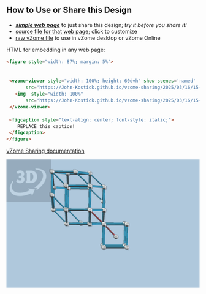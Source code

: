 
## How to Use or Share this Design

 - [***simple web page***](<https://John-Kostick.github.io/vzome-sharing/2025/03/16/15-22-05-Sqrt-phi-Cartesian/>) to just share this design; *try it before you share it!*
 - [source file for that web page](<https://github.com/John-Kostick/vzome-sharing/edit/main/2025/03/16/15-22-05-Sqrt-phi-Cartesian/index.md>); click to customize
 - [raw vZome file](<https://raw.githubusercontent.com/John-Kostick/vzome-sharing/main/2025/03/16/15-22-05-Sqrt-phi-Cartesian/Sqrt-phi-Cartesian.vZome>) to use in vZome desktop or vZome Online
 
 HTML for embedding in any web page:
 ```html
<figure style="width: 87%; margin: 5%">
  
  
  <vzome-viewer style="width: 100%; height: 60dvh" show-scenes='named'
        src="https://John-Kostick.github.io/vzome-sharing/2025/03/16/15-22-05-Sqrt-phi-Cartesian/Sqrt-phi-Cartesian.vZome" >
    <img  style="width: 100%"
        src="https://John-Kostick.github.io/vzome-sharing/2025/03/16/15-22-05-Sqrt-phi-Cartesian/Sqrt-phi-Cartesian.png" >
  </vzome-viewer>

  <figcaption style="text-align: center; font-style: italic;">
     REPLACE this caption!
  </figcaption>
</figure>

 ```

[vZome Sharing documentation](https://vzome.github.io/vzome/sharing.html#how-it-works)

![Image](<Sqrt-phi-Cartesian.png>)

